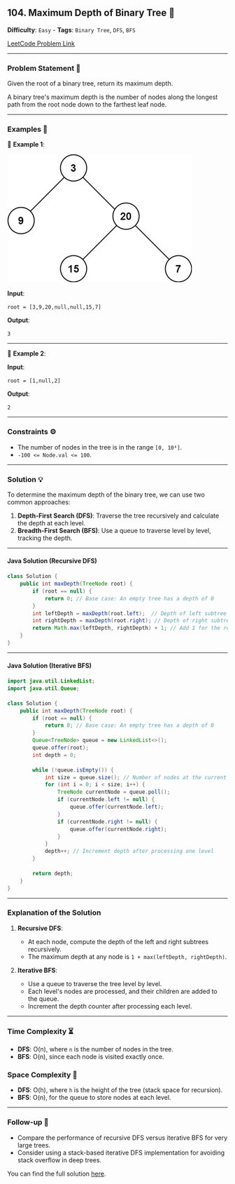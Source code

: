## 104. Maximum Depth of Binary Tree 🔗

**Difficulty**: `Easy` - **Tags**: `Binary Tree`, `DFS`, `BFS`

[LeetCode Problem Link](https://leetcode.com/problems/maximum-depth-of-binary-tree/)

---

### Problem Statement 📜

Given the root of a binary tree, return its maximum depth.

A binary tree's maximum depth is the number of nodes along the longest path from the root node down to the farthest leaf node.

---

### Examples 🌟

🔹 **Example 1**:

![](tmp-tree.jpg)

**Input**:

```plaintext
root = [3,9,20,null,null,15,7]
```

**Output**:

```plaintext
3
```

---

🔹 **Example 2**:

**Input**:

```plaintext
root = [1,null,2]
```

**Output**:

```plaintext
2
```

---

### Constraints ⚙️

- The number of nodes in the tree is in the range `[0, 10⁴]`.
- `-100 <= Node.val <= 100`.

---

### Solution 💡

To determine the maximum depth of the binary tree, we can use two common approaches:
1. **Depth-First Search (DFS)**: Traverse the tree recursively and calculate the depth at each level.
2. **Breadth-First Search (BFS)**: Use a queue to traverse level by level, tracking the depth.

---

#### Java Solution (Recursive DFS)

```java
class Solution {
    public int maxDepth(TreeNode root) {
        if (root == null) {
            return 0; // Base case: An empty tree has a depth of 0
        }
        int leftDepth = maxDepth(root.left);  // Depth of left subtree
        int rightDepth = maxDepth(root.right); // Depth of right subtree
        return Math.max(leftDepth, rightDepth) + 1; // Add 1 for the root node
    }
}
```

---

#### Java Solution (Iterative BFS)

```java
import java.util.LinkedList;
import java.util.Queue;

class Solution {
    public int maxDepth(TreeNode root) {
        if (root == null) {
            return 0; // Base case: An empty tree has a depth of 0
        }
        Queue<TreeNode> queue = new LinkedList<>();
        queue.offer(root);
        int depth = 0;

        while (!queue.isEmpty()) {
            int size = queue.size(); // Number of nodes at the current level
            for (int i = 0; i < size; i++) {
                TreeNode currentNode = queue.poll();
                if (currentNode.left != null) {
                    queue.offer(currentNode.left);
                }
                if (currentNode.right != null) {
                    queue.offer(currentNode.right);
                }
            }
            depth++; // Increment depth after processing one level
        }

        return depth;
    }
}
```

---

### Explanation of the Solution

1. **Recursive DFS**:
   - At each node, compute the depth of the left and right subtrees recursively.
   - The maximum depth at any node is `1 + max(leftDepth, rightDepth)`.

2. **Iterative BFS**:
   - Use a queue to traverse the tree level by level.
   - Each level's nodes are processed, and their children are added to the queue.
   - Increment the depth counter after processing each level.

---

### Time Complexity ⏳

- **DFS**: O(n), where `n` is the number of nodes in the tree.
- **BFS**: O(n), since each node is visited exactly once.

### Space Complexity 💾

- **DFS**: O(h), where `h` is the height of the tree (stack space for recursion).
- **BFS**: O(n), for the queue to store nodes at each level.

---

### Follow-up 🧐

- Compare the performance of recursive DFS versus iterative BFS for very large trees.
- Consider using a stack-based iterative DFS implementation for avoiding stack overflow in deep trees.

You can find the full solution [here](Solution.java).